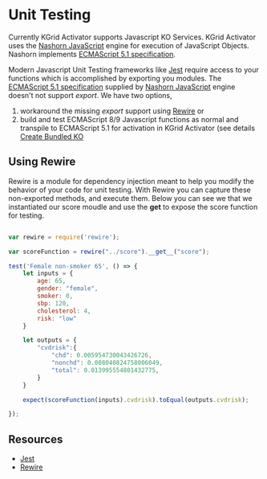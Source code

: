 # Unit Testing

Currently KGrid Activator supports Javascript KO Services.  KGrid Activator uses the [Nashorn JavaScript](https://openjdk.java.net/projects/nashorn/) engine for execution of JavaScript Objects. Nashorn implements [ECMAScript 5.1 specification](http://www.ecma-international.org/ecma-262/5.1/). 

Modern Javascript Unit Testing frameworks like [Jest](https://jestjs.io/) require access to your functions which is accomplished by exporting you modules.  The [ECMAScript 5.1 specification](http://www.ecma-international.org/ecma-262/5.1/) supplied by [Nashorn JavaScript](https://openjdk.java.net/projects/nashorn/) engine doesn't not support _export_.  We have two options, 
1. workaround the missing _export_ support using [Rewire](https://www.npmjs.com/package/rewire) or
2. build and test ECMAScript 8/9 Javascript functions as normal and transpile to ECMAScript 5.1 for activation in KGrid Activator (see details [Create Bundled KO](../createko)

## Using Rewire

Rewire is a module for dependency injection meant to help you modify the behavior of your code for unit testing. With Rewire you can capture these non-exported methods, and execute them.  Below you can see we that we instantiated our score moudle and use the __get__ to expose the score function for testing.

```javascript

var rewire = require('rewire');

var scoreFunction = rewire("../score").__get__("score");

test('Female non-smoker 65', () => {
    let inputs = {
        age: 65,
        gender: "female",
        smoker: 0,
        sbp: 120,
        cholesterol: 4,
        risk: "low"
    }

    let outputs = {
        "cvdrisk":{
            "chd": 0.005954730043426726,
            "nonchd": 0.008040824758006049,
            "total": 0.013995554801432775,
        }
    }

    expect(scoreFunction(inputs).cvdrisk).toEqual(outputs.cvdrisk);

});

```

## Resources


- [Jest](https://jestjs.io/)
- [Rewire](https://github.com/jhnns/rewire)

